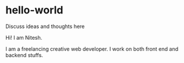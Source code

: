 # hello-world
Discuss ideas and thoughts here

Hi! I am Nitesh.

I am a freelancing creative web developer. I work on both front end and backend stuffs.
